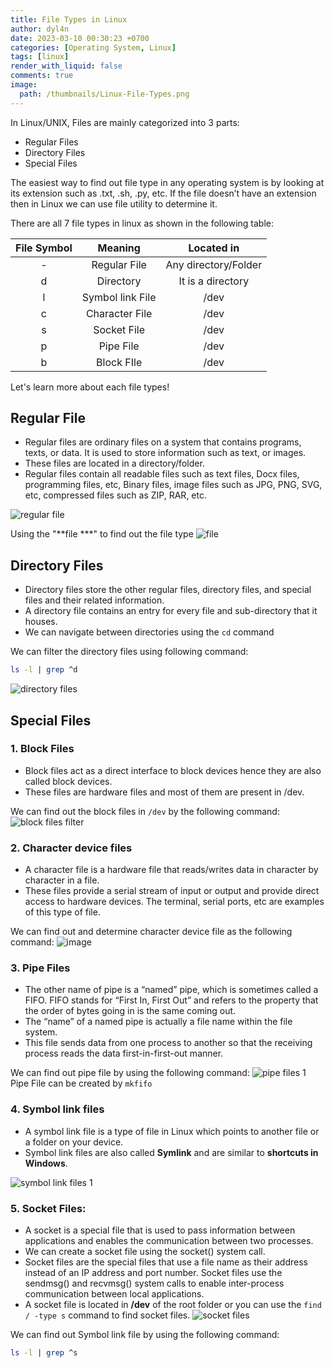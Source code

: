 ```yaml
---
title: File Types in Linux
author: dyl4n
date: 2023-03-10 00:30:23 +0700
categories: [Operating System, Linux]
tags: [linux]
render_with_liquid: false
comments: true
image:
  path: /thumbnails/Linux-File-Types.png
---
```


In Linux/UNIX, Files are mainly categorized into 3 parts:
- Regular Files
- Directory Files
- Special Files

The easiest way to find out file type in any operating system is by looking at its extension such as .txt, .sh, .py, etc. If the file doesn’t have an extension then in Linux we can use file utility to determine it.

There are all 7 file types in linux as shown in the following table:

| File Symbol 	| Meaning 	| Located in 	|
|:---:	|:---:	|:---:	|
| - 	| Regular File 	| Any directory/Folder 	|
| d 	| Directory 	| It is a directory 	|
| l 	| Symbol link File 	| /dev 	|
| c 	| Character File 	| /dev 	|
| s 	| Socket File 	| /dev 	|
| p 	| Pipe File 	| /dev 	|
| b 	| Block FIle	| /dev 	|

Let's learn more about each file types!

## Regular File

- Regular files are ordinary files on a system that contains programs, texts, or data. It is used to store information such as text, or images.
- These files are located in a directory/folder.
- Regular files contain all readable files such as text files, Docx files, programming files, etc, Binary files, image files such as JPG, PNG, SVG, etc, compressed files such as ZIP, RAR, etc. 

![regular file](https://user-images.githubusercontent.com/98354414/222961140-ce3035b5-af88-481b-9fca-0f4e4b21c6a5.png)

Using the "**file ***" to find out the file type
![file](https://user-images.githubusercontent.com/98354414/222961266-1443d423-b6e1-4eb3-87eb-302cf431a723.png)
## Directory Files
- Directory files store the other regular files, directory files, and special files and their related information.
- A directory file contains an entry for every file and sub-directory that it houses.
- We can navigate between directories using the `cd` command

We can filter the directory files using following command:
```bash
ls -l | grep ^d
```
![directory files](https://user-images.githubusercontent.com/98354414/222961506-5520415b-442a-4d27-b495-0eb01107f644.png)

## Special Files
### 1. Block Files
- Block files act as a direct interface to block devices hence they are also called block devices.  
- These files are hardware files and most of them are present in /dev. 

We can find out the block files in `/dev` by the following command:
![block files filter](https://user-images.githubusercontent.com/98354414/222961816-e39258f0-71bf-46e8-b59d-51dd561d10d5.png)

### 2. Character device files
- A character file is a hardware file that reads/writes data in character by character in a file.
- These files provide a serial stream of input or output and provide direct access to hardware devices. The terminal, serial ports, etc are examples of this type of file.

We can find out and determine character device file as the following command:
![image](https://user-images.githubusercontent.com/98354414/222962030-97ab81cc-bc50-43a7-9dd5-8851b740ed6b.png)

### 3. Pipe Files
- The other name of pipe is a “named” pipe, which is sometimes called a FIFO. FIFO stands for “First In, First Out” and refers to the property that the order of bytes going in is the same coming out.
-  The “name” of a named pipe is actually a file name within the file system. 
-  This file sends data from one process to another so that the receiving process reads the data first-in-first-out manner.

We can find out pipe file by using the following command:
![pipe files 1](https://user-images.githubusercontent.com/98354414/222962407-a31dd016-e32b-4ca8-88d6-2e98eac85ebf.png)
Pipe File can be created by `mkfifo`

###  4. Symbol link files
- A symbol link file is a type of file in Linux which points to another file or a folder on your device.
- Symbol link files are also called **Symlink** and are similar to **shortcuts in Windows**. 

![symbol link files 1](https://user-images.githubusercontent.com/98354414/222962608-8b9851e9-eacd-4269-86fd-3fc6aa7465e8.png)

### 5. Socket Files:
- A socket is a special file that is used to pass information between applications and enables the communication between two processes. 
- We can create a socket file using the socket() system call.
- Socket files are the special files that use a file name as their address instead of an IP address and port number. Socket files use the sendmsg() and recvmsg() system calls to enable inter-process communication between local applications.
- A socket file is located in **/dev** of the root folder or you can use the `find / -type s` command to find socket files.
![socket files](https://user-images.githubusercontent.com/98354414/222962753-ff62256f-3d56-4831-bfc7-ff7a99722c55.png)

We can find out Symbol link file by using the following command:
```bash
ls -l | grep ^s
```